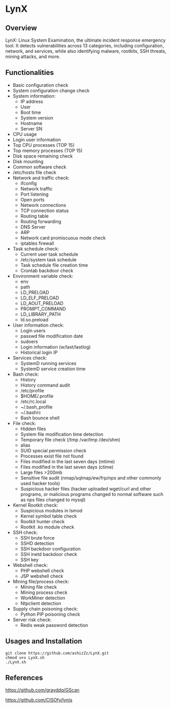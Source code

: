 # LynX

## Overview
LynX: Linux System Examination, the ultimate incident response emergency tool. It detects vulnerabilities across 13 categories, including configuration, network, and services, while also identifying malware, rootkits, SSH threats, mining attacks, and more.

## Functionalities 

- Basic configuration check
- System configuration change check
- System information:
  - IP address
  - User
  - Boot time
  - System version
  - Hostname
  - Server SN
- CPU usage
- Login user information
- Top CPU processes (TOP 15)
- Top memory processes (TOP 15)
- Disk space remaining check
- Disk mounting
- Common software check
- /etc/hosts file check
- Network and traffic check:
  - ifconfig
  - Network traffic
  - Port listening
  - Open ports
  - Network connections
  - TCP connection status
  - Routing table
  - Routing forwarding
  - DNS Server
  - ARP
  - Network card promiscuous mode check
  - iptables firewall
- Task schedule check:
  - Current user task schedule
  - /etc/system task schedule
  - Task schedule file creation time
  - Crontab backdoor check
- Environment variable check:
  - env
  - path
  - LD_PRELOAD
  - LD_ELF_PRELOAD
  - LD_AOUT_PRELOAD
  - PROMPT_COMMAND
  - LD_LIBRARY_PATH
  - ld.so.preload
- User information check:
  - Login users
  - passwd file modification date
  - sudoers
  - Login information (w/last/lastlog)
  - Historical login IP
- Services check:
  - SystemD running services
  - SystemD service creation time
- Bash check:
  - History
  - History command audit
  - /etc/profile
  - $HOME/.profile
  - /etc/rc.local
  - ~/.bash_profile
  - ~/.bashrc
  - Bash bounce shell
- File check:
  - Hidden files
  - System file modification time detection
  - Temporary file check (/tmp /var/tmp /dev/shm)
  - alias
  - SUID special permission check
  - Processes exist file not found
  - Files modified in the last seven days (mtime)
  - Files modified in the last seven days (ctime)
  - Large files >200mb
  - Sensitive file audit (nmap/sqlmap/ew/frp/nps and other commonly used hacker tools)
  - Suspicious hacker files (hacker uploaded wget/curl and other programs, or malicious programs changed to normal software such as nps files changed to mysql)
- Kernel Rootkit check:
  - Suspicious modules in lsmod
  - Kernel symbol table check
  - Rootkit hunter check
  - Rootkit .ko module check
- SSH check:
  - SSH brute force
  - SSHD detection
  - SSH backdoor configuration
  - SSH inetd backdoor check
  - SSH key
- Webshell check:
  - PHP webshell check
  - JSP webshell check
- Mining file/process check:
  - Mining file check
  - Mining process check
  - WorkMiner detection
  - Ntpclient detection
- Supply chain poisoning check:
  - Python PIP poisoning check
- Server risk check:
  - Redis weak password detection


## Usages and Installation

    git clone https://github.com/ashizZz/LynX.git
    chmod u+x LynX.sh
    ./LynX.sh

## References
https://github.com/grayddq/GScan 

https://github.com/CISOfy/lynis
